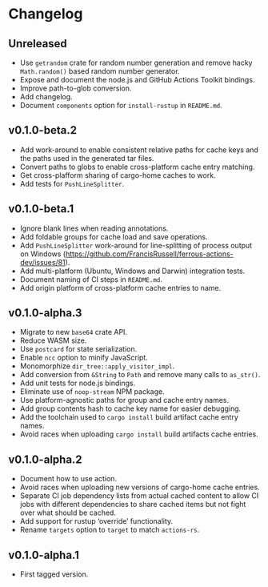 # Changelog

## Unreleased

* Use `getrandom` crate for random number generation and remove hacky
  `Math.random()` based random number generator.
* Expose and document the node.js and GitHub Actions Toolkit bindings.
* Improve path-to-glob conversion.
* Add changelog.
* Document `components` option for `install-rustup` in `README.md`.

## v0.1.0-beta.2

* Add work-around to enable consistent relative paths for cache keys and the
  paths used in the generated tar files.
* Convert paths to globs to enable cross-platform cache entry matching.
* Get cross-plafform sharing of cargo-home caches to work.
* Add tests for `PushLineSplitter`.

## v0.1.0-beta.1

* Ignore blank lines when reading annotations.
* Add foldable groups for cache load and save operations.
* Add `PushLineSplitter` work-around for line-splitting of process output on
  Windows (https://github.com/FrancisRussell/ferrous-actions-dev/issues/81).
* Add multi-platform (Ubuntu, Windows and Darwin) integration tests.
* Document naming of CI steps in `README.md`.
* Add origin platform of cross-platform cache entries to name.

## v0.1.0-alpha.3

* Migrate to new `base64` crate API.
* Reduce WASM size.
* Use `postcard` for state serialization.
* Enable `ncc` option to minify JavaScript.
* Monomorphize `dir_tree::apply_visitor_impl`.
* Add conversion from `&String` to `Path` and remove many calls to `as_str()`.
* Add unit tests for node.js bindings.
* Eliminate use of `noop-stream` NPM package.
* Use platform-agnostic paths for group and cache entry names.
* Add group contents hash to cache key name for easier debugging.
* Add the toolchain used to `cargo install` build artifact cache entry names.
* Avoid races when uploading `cargo install` build artifacts cache entries.

## v0.1.0-alpha.2

* Document how to use action.
* Avoid races when uploading new versions of cargo-home cache entries.
* Separate CI job dependency lists from actual cached content to allow CI jobs
  with different dependencies to share cached items but not fight over what
  should be cached.
* Add support for rustup ‘override’ functionality.
* Rename `targets` option to `target` to match `actions-rs`.

## v0.1.0-alpha.1

* First tagged version.

